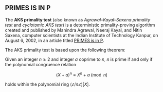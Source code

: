 ## PRIMES IS IN P ##

The **AKS primality test** (also known as *Agrawal–Kayal–Saxena primality test* and *cyclotomic AKS test*) is a deterministic primality-proving algorithm created and published by Manindra Agrawal, Neeraj Kayal, and Nitin Saxena, computer scientists at the Indian Institute of Technology Kanpur, on August 6, 2002, in an article titled [PRIMES is in P](http://www.cse.iitk.ac.in/users/manindra/algebra/primality_v6.pdf).

The AKS primality test is based upon the following theorem: 

Given an integer $n \geq 2$ and integer $a$ coprime to $n$, $n$ is prime if and only if the polynomial congruence relation

  $$(X+a)^{n}\equiv X^{n}+a{\pmod {n}}$$

holds within the polynomial ring $(\mathbb{Z}/n\mathbb{Z})[X]$.


